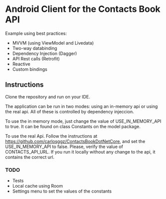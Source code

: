 # Android Client for the Contacts Book API

Example using best practices:
* MVVM (using ViewModel and Livedata)
* Two-way databinding
* Dependency Injection (Dagger)
* API Rest calls (Retrofit)
* Reactive
* Custom bindings

## Instructions

Clone the repository and run on your IDE.

The application can be run in two modes: using an in-memory api or using the real api. All of these is controlled by dependency injeccion.

To use the in memory mode, just change the value of USE_IN_MEMORY_API to true. It can be found on class Constants on the model package.

To use the real Api. Follow the instructions at https://github.com/carlosggz/ContactsBookDotNetCore, and set the USE_IN_MEMORY_API to false. Please, verify the value of CONTACTS_API_URL. If you run it locally without any change to the api, it contains the correct url.

### TODO

* Tests
* Local cache using Room
* Settings menu to set the values of the constants
